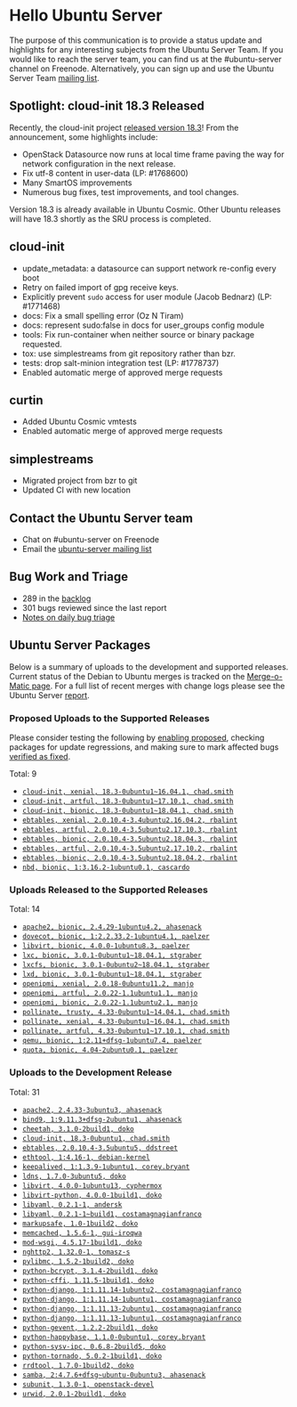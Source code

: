 # Hello Ubuntu Server

The purpose of this communication is to provide a status update and
highlights for any interesting subjects from the Ubuntu Server Team. If
you would like to reach the server team, you can find us at
the #ubuntu-server channel on Freenode. Alternatively, you can sign up
and use the Ubuntu Server Team [mailing list](https://lists.ubuntu.com/mailman/listinfo/ubuntu-server).

## Spotlight: cloud-init 18.3 Released

Recently, the cloud-init project [released version 18.3](https://lists.launchpad.net/cloud-init/msg00164.html)! From the announcement, some highlights include:

- OpenStack Datasource now runs at local time frame paving the way for network configuration in the next release.
- Fix utf-8 content in user-data (LP: #1768600)
- Many SmartOS improvements
- Numerous bug fixes, test improvements, and tool changes.

Version 18.3 is already available in Ubuntu Cosmic. Other Ubuntu releases will have 18.3 shortly as the SRU process is completed.

## cloud-init

- update_metadata: a datasource can support network re-config every boot
- Retry on failed import of gpg receive keys.
- Explicitly prevent `sudo` access for user module (Jacob Bednarz) (LP: #1771468)
- docs: Fix a small spelling error (Oz N Tiram)
- docs: represent sudo:false in docs for user_groups config module
- tools: Fix run-container when neither source or binary package requested.
- tox: use simplestreams from git repository rather than bzr.
- tests: drop salt-minion integration test (LP: #1778737)
- Enabled automatic merge of approved merge requests

## curtin

- Added Ubuntu Cosmic vmtests
- Enabled automatic merge of approved merge requests

## simplestreams

- Migrated project from bzr to git
- Updated CI with new location

## Contact the Ubuntu Server team

- Chat on #ubuntu-server on Freenode
- Email the [ubuntu-server mailing list](https://lists.ubuntu.com/mailman/listinfo/ubuntu-server)

## Bug Work and Triage

- 289 in the [backlog]('https://bugs.launchpad.net/~ubuntu-server/+subscribedbugs)
- 301 bugs reviewed since the last report
- [Notes on daily bug triage](https://wiki.ubuntu.com/ServerTeam/KnowledgeBase#Bug_Triage)

## Ubuntu Server Packages

Below is a summary of uploads to the development and supported
releases. Current status of the Debian to Ubuntu merges is tracked on
the [Merge-o-Matic page](https://merges.ubuntu.com/main.html). For a
full list of recent merges with change logs please see the Ubuntu
Server [report](http://reqorts.qa.ubuntu.com/reports/ubuntu-server/merges.html).

### Proposed Uploads to the Supported Releases

Please consider testing the following by [enabling proposed](https://wiki.ubuntu.com/Testing/EnableProposed), checking packages for update regressions, and making sure to mark affected bugs [verified as fixed](https://wiki.ubuntu.com/StableReleaseUpdates#Verification).

Total: 9

- [`cloud-init, xenial, 18.3-0ubuntu1~16.04.1, chad.smith`](https://launchpad.net/ubuntu/+source/cloud-init/18.3-0ubuntu1~16.04.1)
- [`cloud-init, artful, 18.3-0ubuntu1~17.10.1, chad.smith`](https://launchpad.net/ubuntu/+source/cloud-init/18.3-0ubuntu1~17.10.1)
- [`cloud-init, bionic, 18.3-0ubuntu1~18.04.1, chad.smith`](https://launchpad.net/ubuntu/+source/cloud-init/18.3-0ubuntu1~18.04.1)
- [`ebtables, xenial, 2.0.10.4-3.4ubuntu2.16.04.2, rbalint`](https://launchpad.net/ubuntu/+source/ebtables/2.0.10.4-3.4ubuntu2.16.04.2)
- [`ebtables, artful, 2.0.10.4-3.5ubuntu2.17.10.3, rbalint`](https://launchpad.net/ubuntu/+source/ebtables/2.0.10.4-3.5ubuntu2.17.10.3)
- [`ebtables, bionic, 2.0.10.4-3.5ubuntu2.18.04.3, rbalint`](https://launchpad.net/ubuntu/+source/ebtables/2.0.10.4-3.5ubuntu2.18.04.3)
- [`ebtables, artful, 2.0.10.4-3.5ubuntu2.17.10.2, rbalint`](https://launchpad.net/ubuntu/+source/ebtables/2.0.10.4-3.5ubuntu2.17.10.2)
- [`ebtables, bionic, 2.0.10.4-3.5ubuntu2.18.04.2, rbalint`](https://launchpad.net/ubuntu/+source/ebtables/2.0.10.4-3.5ubuntu2.18.04.2)
- [`nbd, bionic, 1:3.16.2-1ubuntu0.1, cascardo`](https://launchpad.net/ubuntu/+source/nbd/1:3.16.2-1ubuntu0.1)

### Uploads Released to the Supported Releases

Total: 14

- [`apache2, bionic, 2.4.29-1ubuntu4.2, ahasenack`](https://launchpad.net/ubuntu/+source/apache2/2.4.29-1ubuntu4.2)
- [`dovecot, bionic, 1:2.2.33.2-1ubuntu4.1, paelzer`](https://launchpad.net/ubuntu/+source/dovecot/1:2.2.33.2-1ubuntu4.1)
- [`libvirt, bionic, 4.0.0-1ubuntu8.3, paelzer`](https://launchpad.net/ubuntu/+source/libvirt/4.0.0-1ubuntu8.3)
- [`lxc, bionic, 3.0.1-0ubuntu1~18.04.1, stgraber`](https://launchpad.net/ubuntu/+source/lxc/3.0.1-0ubuntu1~18.04.1)
- [`lxcfs, bionic, 3.0.1-0ubuntu2~18.04.1, stgraber`](https://launchpad.net/ubuntu/+source/lxcfs/3.0.1-0ubuntu2~18.04.1)
- [`lxd, bionic, 3.0.1-0ubuntu1~18.04.1, stgraber`](https://launchpad.net/ubuntu/+source/lxd/3.0.1-0ubuntu1~18.04.1)
- [`openipmi, xenial, 2.0.18-0ubuntu11.2, manjo`](https://launchpad.net/ubuntu/+source/openipmi/2.0.18-0ubuntu11.2)
- [`openipmi, artful, 2.0.22-1.1ubuntu1.1, manjo`](https://launchpad.net/ubuntu/+source/openipmi/2.0.22-1.1ubuntu1.1)
- [`openipmi, bionic, 2.0.22-1.1ubuntu2.1, manjo`](https://launchpad.net/ubuntu/+source/openipmi/2.0.22-1.1ubuntu2.1)
- [`pollinate, trusty, 4.33-0ubuntu1~14.04.1, chad.smith`](https://launchpad.net/ubuntu/+source/pollinate/4.33-0ubuntu1~14.04.1)
- [`pollinate, xenial, 4.33-0ubuntu1~16.04.1, chad.smith`](https://launchpad.net/ubuntu/+source/pollinate/4.33-0ubuntu1~16.04.1)
- [`pollinate, artful, 4.33-0ubuntu1~17.10.1, chad.smith`](https://launchpad.net/ubuntu/+source/pollinate/4.33-0ubuntu1~17.10.1)
- [`qemu, bionic, 1:2.11+dfsg-1ubuntu7.4, paelzer`](https://launchpad.net/ubuntu/+source/qemu/1:2.11+dfsg-1ubuntu7.4)
- [`quota, bionic, 4.04-2ubuntu0.1, paelzer`](https://launchpad.net/ubuntu/+source/quota/4.04-2ubuntu0.1)

### Uploads to the Development Release

Total: 31

- [`apache2, 2.4.33-3ubuntu3, ahasenack`](https://launchpad.net/ubuntu/+source/apache2/2.4.33-3ubuntu3)
- [`bind9, 1:9.11.3+dfsg-2ubuntu1, ahasenack`](https://launchpad.net/ubuntu/+source/bind9/1:9.11.3+dfsg-2ubuntu1)
- [`cheetah, 3.1.0-2build1, doko`](https://launchpad.net/ubuntu/+source/cheetah/3.1.0-2build1)
- [`cloud-init, 18.3-0ubuntu1, chad.smith`](https://launchpad.net/ubuntu/+source/cloud-init/18.3-0ubuntu1)
- [`ebtables, 2.0.10.4-3.5ubuntu5, ddstreet`](https://launchpad.net/ubuntu/+source/ebtables/2.0.10.4-3.5ubuntu5)
- [`ethtool, 1:4.16-1, debian-kernel`](https://launchpad.net/ubuntu/+source/ethtool/1:4.16-1)
- [`keepalived, 1:1.3.9-1ubuntu1, corey.bryant`](https://launchpad.net/ubuntu/+source/keepalived/1:1.3.9-1ubuntu1)
- [`ldns, 1.7.0-3ubuntu5, doko`](https://launchpad.net/ubuntu/+source/ldns/1.7.0-3ubuntu5)
- [`libvirt, 4.0.0-1ubuntu13, cyphermox`](https://launchpad.net/ubuntu/+source/libvirt/4.0.0-1ubuntu13)
- [`libvirt-python, 4.0.0-1build1, doko`](https://launchpad.net/ubuntu/+source/libvirt-python/4.0.0-1build1)
- [`libyaml, 0.2.1-1, andersk`](https://launchpad.net/ubuntu/+source/libyaml/0.2.1-1)
- [`libyaml, 0.2.1-1~build1, costamagnagianfranco`](https://launchpad.net/ubuntu/+source/libyaml/0.2.1-1~build1)
- [`markupsafe, 1.0-1build2, doko`](https://launchpad.net/ubuntu/+source/markupsafe/1.0-1build2)
- [`memcached, 1.5.6-1, gui-iroqwa`](https://launchpad.net/ubuntu/+source/memcached/1.5.6-1)
- [`mod-wsgi, 4.5.17-1build1, doko`](https://launchpad.net/ubuntu/+source/mod-wsgi/4.5.17-1build1)
- [`nghttp2, 1.32.0-1, tomasz-s`](https://launchpad.net/ubuntu/+source/nghttp2/1.32.0-1)
- [`pylibmc, 1.5.2-1build2, doko`](https://launchpad.net/ubuntu/+source/pylibmc/1.5.2-1build2)
- [`python-bcrypt, 3.1.4-2build1, doko`](https://launchpad.net/ubuntu/+source/python-bcrypt/3.1.4-2build1)
- [`python-cffi, 1.11.5-1build1, doko`](https://launchpad.net/ubuntu/+source/python-cffi/1.11.5-1build1)
- [`python-django, 1:1.11.14-1ubuntu2, costamagnagianfranco`](https://launchpad.net/ubuntu/+source/python-django/1:1.11.14-1ubuntu2)
- [`python-django, 1:1.11.14-1ubuntu1, costamagnagianfranco`](https://launchpad.net/ubuntu/+source/python-django/1:1.11.14-1ubuntu1)
- [`python-django, 1:1.11.13-2ubuntu1, costamagnagianfranco`](https://launchpad.net/ubuntu/+source/python-django/1:1.11.13-2ubuntu1)
- [`python-django, 1:1.11.13-1ubuntu1, costamagnagianfranco`](https://launchpad.net/ubuntu/+source/python-django/1:1.11.13-1ubuntu1)
- [`python-gevent, 1.2.2-2build1, doko`](https://launchpad.net/ubuntu/+source/python-gevent/1.2.2-2build1)
- [`python-happybase, 1.1.0-0ubuntu1, corey.bryant`](https://launchpad.net/ubuntu/+source/python-happybase/1.1.0-0ubuntu1)
- [`python-sysv-ipc, 0.6.8-2build5, doko`](https://launchpad.net/ubuntu/+source/python-sysv-ipc/0.6.8-2build5)
- [`python-tornado, 5.0.2-1build1, doko`](https://launchpad.net/ubuntu/+source/python-tornado/5.0.2-1build1)
- [`rrdtool, 1.7.0-1build2, doko`](https://launchpad.net/ubuntu/+source/rrdtool/1.7.0-1build2)
- [`samba, 2:4.7.6+dfsg~ubuntu-0ubuntu3, ahasenack`](https://launchpad.net/ubuntu/+source/samba/2:4.7.6+dfsg~ubuntu-0ubuntu3)
- [`subunit, 1.3.0-1, openstack-devel`](https://launchpad.net/ubuntu/+source/subunit/1.3.0-1)
- [`urwid, 2.0.1-2build1, doko`](https://launchpad.net/ubuntu/+source/urwid/2.0.1-2build1)
